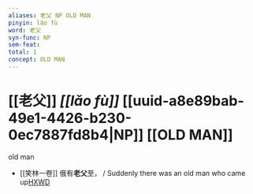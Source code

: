 ```yaml
---
aliases: 老父 NP OLD MAN
pinyin: lǎo fù
word: 老父
syn-func: NP
sem-feat: 
total: 1
concept: OLD MAN 
---
```

# [[老父]] *[[lǎo fù]]*  [[uuid-a8e89bab-49e1-4426-b230-0ec7887fd8b4|NP]] [[OLD MAN]]
old man
 - [[笑林一卷]] 俄有**老父**至， / Suddenly there was an old man who came up[HXWD](https://hxwd.org/textview.html?location=CH2a1530_CHANT_001-22a.8)